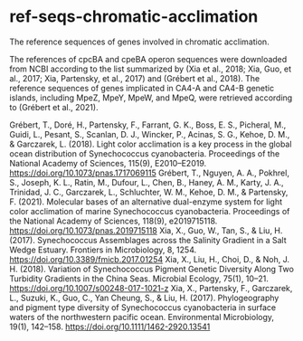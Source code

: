 # ref-seqs-chromatic-acclimation
The reference sequences of genes involved in chromatic acclimation.

The references of cpcBA and cpeBA operon sequences were downloaded from NCBI according to the list summarized by (Xia et al., 2018; Xia, Guo, et al., 2017; Xia, Partensky, et al., 2017) and (Grébert et al., 2018). The reference sequences of genes implicated in CA4-A and CA4-B genetic islands, including MpeZ, MpeY, MpeW, and MpeQ, were retrieved according to (Grébert et al., 2021).

Grébert, T., Doré, H., Partensky, F., Farrant, G. K., Boss, E. S., Picheral, M., Guidi, L., Pesant, S., Scanlan, D. J., Wincker, P., Acinas, S. G., Kehoe, D. M., & Garczarek, L. (2018). Light color acclimation is a key process in the global ocean distribution of Synechococcus cyanobacteria. Proceedings of the National Academy of Sciences, 115(9), E2010–E2019. https://doi.org/10.1073/pnas.1717069115
Grébert, T., Nguyen, A. A., Pokhrel, S., Joseph, K. L., Ratin, M., Dufour, L., Chen, B., Haney, A. M., Karty, J. A., Trinidad, J. C., Garczarek, L., Schluchter, W. M., Kehoe, D. M., & Partensky, F. (2021). Molecular bases of an alternative dual-enzyme system for light color acclimation of marine Synechococcus cyanobacteria. Proceedings of the National Academy of Sciences, 118(9), e2019715118. https://doi.org/10.1073/pnas.2019715118
Xia, X., Guo, W., Tan, S., & Liu, H. (2017). Synechococcus Assemblages across the Salinity Gradient in a Salt Wedge Estuary. Frontiers in Microbiology, 8, 1254. https://doi.org/10.3389/fmicb.2017.01254
Xia, X., Liu, H., Choi, D., & Noh, J. H. (2018). Variation of Synechococcus Pigment Genetic Diversity Along Two Turbidity Gradients in the China Seas. Microbial Ecology, 75(1), 10–21. https://doi.org/10.1007/s00248-017-1021-z
Xia, X., Partensky, F., Garczarek, L., Suzuki, K., Guo, C., Yan Cheung, S., & Liu, H. (2017). Phylogeography and pigment type diversity of Synechococcus cyanobacteria in surface waters of the northwestern pacific ocean. Environmental Microbiology, 19(1), 142–158. https://doi.org/10.1111/1462-2920.13541

